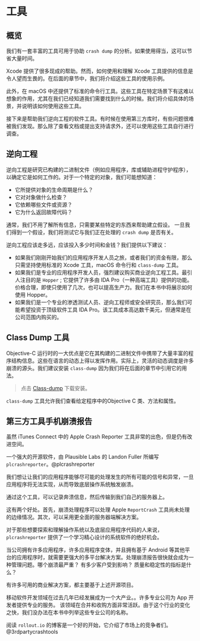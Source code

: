 # 工具

## 概览

我们有一套丰富的工具可用于协助 `crash dump` 的分析。如果使用得当，这可以节省大量时间。

Xcode 提供了很多现成的帮助。然而，如何使用和理解 Xcode 工具提供的信息是令人望而生畏的。在后面的章节中，我们将介绍这些工具的使用示例。

此外，在 macOS 中还提供了标准的命令行工具。这些工具在特定场景下有这难以想象的作用，尤其在我们已经知道我们需要找到什么的时候。我们将介绍具体的场景，并说明该如何使用这些工具。

接下来是帮助我们逆向工程的软件工具。有时候在使用第三方库时，有些问题很难被我们发现。那么除了查看文档或提出支持请求外，还可以使用这些工具自行进行调查。

## 逆向工程

逆向工程是研究已构建的二进制文件（例如应用程序，库或辅助进程守护程序），以确定它是如何工作的。对于一个特定的对象，我们可能想知道：

- 它所提供对象的生命周期是什么？
- 它对对象做什么检查？
- 它依赖哪些文件或资源？
- 它为什么返回故障代码？

通常，我们不用了解所有信息，只需要某些特定的东西来帮助建立假设。
一旦我们得到一个假设，我们将测试它与我们正在处理的 `crash dump` 是否有关。

逆向工程应该走多远，应该投入多少时间和金钱？我们提供以下建议：

- 如果我们刚刚开始我们的应用程序开发人员之旅，或者我们的资金有限，那么只需坚持使用标准的 Xcode 工具，macOS 命令行和 `class-dump` 工具。
- 如果我们是专业的应用程序开发人员，强烈建议购买商业逆向工程工具。最引人注目的是 `Hopper` ; 它提供了许多由 IDA Pro（一种高端工具）提供的功能。价格合理，即使只使用了几次，也可以提高生产力。我们在本书中将展示如何使用 Hopper。
- 如果我们是一个专业的渗透测试人员、逆向工程师或安全研究员，那么我们可能希望投资于顶级软件工具 IDA Pro。该工具成本高达数千美元，但通常是在公司范围内购买的。

## Class Dump 工具

Objective-C 运行时的一大优点是它在其构建的二进制文件中携带了大量丰富的程序结构信息。这些在语言的动态上得以发挥作用。实际上，灵活的动态调度是许多崩溃的源头。我们建议安装 `class-dump` 因为我们将在后面的章节中引用它的用法。

> 点击 [Class-dump]([http://stevenygard.com/projects/class-dump/](http://stevenygard.com/projects/class-dump/)) 下载安装。

 `class-dump` 工具允许我们查看给定程序中的Objective C 类、方法和属性。

## 第三方工具手机崩溃报告

虽然 iTunes Connect 中的 Apple Crash Reporter 工具非常的出色，但是仍有改进空间。

 一个强大的开源软件，由 Plausible Labs 的 Landon Fuller 所编写 `plcrashreporter`。@plcrashreporter

我们想让让我们的应用程序能够尽可能的处理发生的所有可能的信号和异常，一旦应用程序将无法实现，从而导致底层操作系统触发崩溃。

通过这个工具，可以记录奔溃信息，然后传输到我们自己的服务器上。

这有两个好处。首先，崩溃处理程序可以处理 Apple `ReportCrash` 工具尚未处理的边缘情况。其次，可以采用更全面的服务器端解决方案。

对于那些想要探索和理解操作系统以及底层应用程序代码的人来说，`plcrashreporter` 提供了一个学习精心设计的系统软件的绝好机会。

当公司拥有许多应用程序，许多应用程序变体，并且拥有基于 Android 等其他平台的应用程序时，就需要更强大的多平台解决方案。处理崩溃报告很快就会成为一种管理问题。哪个崩溃最严重？ 有多少客户受到影响？ 质量和稳定性的指标是什么？

有许多可用的商业解决方案，都主要基于上述开源项目。

移动软件开发领域在过去几年已经发展成为一个大产业。。许多专业公司为 App 开发者提供专业的服务。 该领域在合并和收购方面非常活跃。由于这个行业的变化之快，我们没办法在本书中列举这些专业公司的名称。

阅读 `rollout.io` 的博客是一个好的开始，它介绍了市场上的竞争者们。@3rdpartycrashtools
